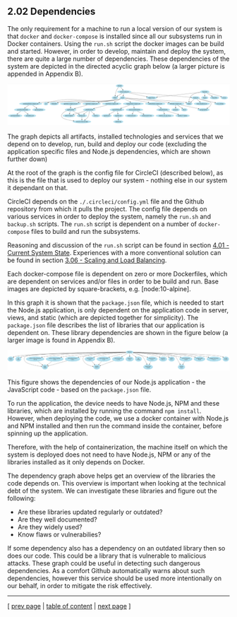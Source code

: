 ## 2.02 Dependencies
The only requirement for a machine to run a local version of our system is that `docker` and `docker-compose` is installed since all our subsystems run in Docker containers. Using the `run.sh` script the docker images can be build and started. However, in order to develop, maintain and deploy the system, there are quite a large number of dependencies. These dependencies of the system are depicted in the directed acyclic graph below (a larger picture is appended in Appendix B).

![Dependency graph 1](../images/ch2_dependencies_all.png)

The graph depicts all artifacts, installed technologies and services that we depend on to develop, run, build and deploy our code (excluding the application specific files and Node.js dependencies, which are shown further down)

At the root of the graph is the config file for CircleCI (described below), as this is the file that is used to deploy our system - nothing else in our system it dependant on that.

CircleCI depends on the `./.circleci/config.yml` file and the Github repository from which it pulls the project. The config file depends on various services in order to deploy the system, namely the `run.sh` and `backup.sh` scripts. 
The `run.sh` script is dependent on a number of `docker-compose` files to build and run the subsystems. 

Reasoning and discussion of the `run.sh` script can be found in 
section [4.01 - Current System State](../chapters/401_current_system_state.md).
Experiences with a more conventional solution can be found in
section [3.06 - Scaling and Load Balancing](../chapters/306_scaling_and_load_balancing.md).

Each docker-compose file is dependent on zero or more Dockerfiles, which are dependent on services and/or files in order to be build and run. Base images are depicted by square-brackets, e.g. \[node:10-alpine\].

In this graph it is shown that the `package.json` file, which is needed to start the Node.js application, is only dependent on the application code in server, views, and static (which are depicted together for simplicity). The `package.json` file describes the list of libraries that our application is dependent on. These library dependencies are shown in the figure below (a larger image is found in Appendix B).

![NPM library dependencies](../images/ch2_dependencies_npm.png)

This figure shows the dependencies of our Node.js application - the JavaScript code - based on the `package.json` file. 

To run the application, the device needs to have Node.js, NPM and these libraries, which are installed by running the command `npm install`. However, when deploying the code, we use a docker container with Node.js and NPM installed and then run the command inside the container, before spinning up the application. 

Therefore, with the help of containerization, the machine itself on which the system is deployed does not need to have Node.js, NPM or any of the libraries installed as it only depends on Docker.

The dependency graph above helps get an overview of the libraries the code depends on. This overview is important when looking at the technical debt of the system. We can investigate these libraries and figure out the following:
- Are these libraries updated regularly or outdated?
- Are they well documented?
- Are they widely used?
- Know flaws or vulnerabilies?

If some dependency also has a dependency on an outdated library then so does our code. This could be a library that is vulnerable to malicious attacks. These graph could be useful in detecting such dangerous dependencies. As a comfort Github automatically warns about such dependencies, however this service should be used more intentionally on our behalf, in order to mitigate the risk effectively. 

---
[ [prev page](../chapters/201_design_and_architecture.md) | [table of content](../table_of_content.md) | [next page](../chapters/203_interactions_of_subsystems.md) ]